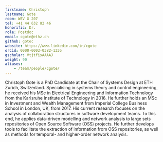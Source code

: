 ```yaml
---
firstname: Christoph
lastname: Gote
room: WEV G 207
tel: +41 44 632 82 46
honorific: Dr.
role: Postdoc
email: cgote@ethz.ch
github: gotec
website: https://www.linkedin.com/in/cgote
orcid: 0000-0002-0382-1336
gscholar: VtjtfisAAAAJ
weight: 90
aliases:
    - /team/people/cgote/
---
```


Christoph Gote is a PhD Candidate at the Chair of Systems Design at ETH Zurich, Switzerland. Specialising in systems theory and control engineering, he received his MSc in Electrical Engineering and Information Technology from the Karlsruhe Institute of Technology in 2016. He further holds an MSc in Investment and Wealth Management from Imperial College Business School in London, UK, from 2017. His current research focuses on the analysis of collaboration structures in software development teams. To this end, he applies data-driven modelling and network analysis to large sets repositories of Open Source Software (OSS) projects. He further develops tools to facilitate the extraction of information from OSS repositories, as well as methods for temporal- and higher-order network analysis.

